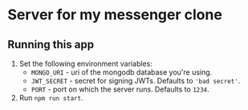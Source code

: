 # Server for my messenger clone

## Running this app

1. Set the following environment variables:
   - `MONGO_URI` - uri of the mongodb database you're using.
   - `JWT_SECRET` - secret for signing JWTs. Defaults to `'bad secret'`.
   - `PORT` - port on which the server runs. Defaults to `1234`.
2. Run `npm run start`.
